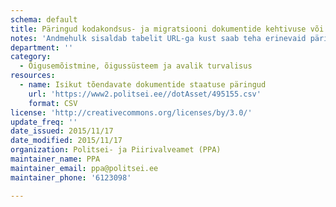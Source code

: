 ```yaml
---
schema: default
title: Päringud kodakondsus- ja migratsiooni dokumentide kehtivuse või menetlemise staatuse kohta
notes: 'Andmehulk sisaldab tabelit URL-ga kust saab teha erinevaid päringuid, mis on seotud kodakondsus- ja migratsiooni dokumentidega. Valides Teid huvitava päringu ning sisestades avanevale lehele selleks vajaliku info saate sooritada soovitud päringu.'
department: ''
category:
  - Õigusemõistmine, õigussüsteem ja avalik turvalisus
resources:
  - name: Isikut tõendavate dokumentide staatuse päringud
    url: 'https://www2.politsei.ee//dotAsset/495155.csv'
    format: CSV
license: 'http://creativecommons.org/licenses/by/3.0/'
update_freq: ''
date_issued: 2015/11/17
date_modified: 2015/11/17
organization: Politsei- ja Piirivalveamet (PPA)
maintainer_name: PPA
maintainer_email: ppa@politsei.ee
maintainer_phone: '6123098'

---
```

